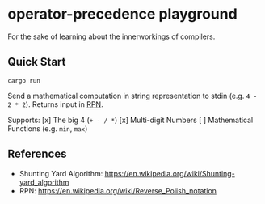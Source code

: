 # operator-precedence playground
For the sake of learning about the innerworkings of compilers.

## Quick Start
```
cargo run
```

Send a mathematical computation in string representation to stdin (e.g. `4 - 2 * 2`).
Returns input in [RPN](https://en.wikipedia.org/wiki/Reverse_Polish_notation).

Supports:
	[x] The big 4 (`+ - / *`)
	[x] Multi-digit Numbers
	[ ] Mathematical Functions (e.g. `min`, `max`)

## References
- Shunting Yard Algorithm: https://en.wikipedia.org/wiki/Shunting-yard_algorithm
- RPN: https://en.wikipedia.org/wiki/Reverse_Polish_notation
